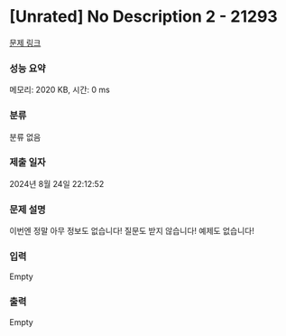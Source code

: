 # [Unrated] No Description 2 - 21293 

[문제 링크](https://www.acmicpc.net/problem/21293) 

### 성능 요약

메모리: 2020 KB, 시간: 0 ms

### 분류

분류 없음

### 제출 일자

2024년 8월 24일 22:12:52

### 문제 설명

<p>이번엔 정말 아무 정보도 없습니다! 질문도 받지 않습니다! 예제도 없습니다!</p>

### 입력 

 Empty

### 출력 

 Empty

